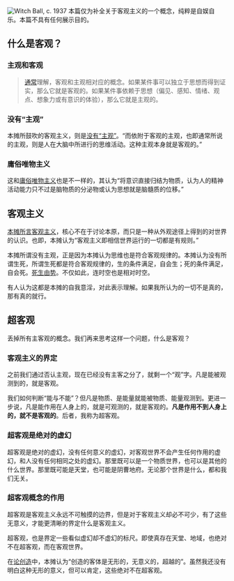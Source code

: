 
![Witch Ball, c. 1937](https://media.nga.gov/iiif/480bb3df-638d-4a4a-bd04-c6b306cdc014/full/!588,600/0/default.jpg)
本篇仅为补全关于客观主义的一个概念，纯粹是自娱自乐。本篇不具有任何展示目的。
## 什么是客观？
### 主观和客观
> [通常](<https://en.wikipedia.org/wiki/Subjectivity_and_objectivity_(philosophy)#cite_note-solomon-1>)理解，客观和主观相对应的概念。如果某件事可以独立于思想而得到证实，那么它就是客观的。如果某件事依赖于思想（偏见、感知、情绪、观点、想象力或有意识的体验），那么它就是主观的。
### 没有“主观”
本摊所鼓吹的客观主义，则是[没有“主观”](https://telebookstall.xlog.app/Can-thinking-be-rooted#%E4%BB%8E%E5%AE%A2%E8%A7%82%E8%AF%AD%E8%A8%80%E5%88%B0%E4%B8%BB%E8%A7%82%E6%80%9D%E7%BB%B4)。“而依附于客观的主观，也即通常所说的主观，则是人在大脑中所进行的思维活动。这种主观本身就是客观的。”
### 庸俗唯物主义
这和[庸俗唯物主义](https://zh.wikipedia.org/zh/%E5%BA%B8%E4%BF%97%E5%94%AF%E7%89%A9%E4%B8%BB%E4%B9%89)也是不一样的，其认为“将意识直接归结为物质，认为人的精神活动能力只不过是脑物质的分泌物或认为思想就是脑髓质的位移。”
## 客观主义
[本摊所言客观主义](https://telebookstall.xlog.app/2023-12-31#%E5%AE%A2%E8%A7%82%E4%B8%BB%E4%B9%89%E4%B8%8E%E5%A4%96%E8%A7%82%E4%B8%BB%E4%B9%89)，核心不在于讨论本原，而只是一种从外观途径上得到的对世界的认识。也即，本摊认为“客观主义即相信世界运行的一切都是有规则。”

本摊所谓没有主观，正是因为本摊认为思维也是符合客观规律的。本摊认为没有所谓生死，所谓生死都是符合客观规律的，生的条件满足，自会生；死的条件满足，自会死。[死生由势](https://telebookstall.xlog.app/blogindex)。不仅如此，连时空也是相对时空。

有人认为这都是本摊的自我意淫，对此表示理解。如果我所认为的一切不是真的，那有真的就行。
 
## 超客观

丢掉所有主客观的概念。我们再来思考这样一个问题，什么是客观？
### 客观主义的界定
之前我们通过否认主观，现在已经没有主客之分了，就剩一个“观”字。凡是能被观测到的，就是客观。

我们如何判断“能与不能”？但凡是物质、是能量就能被物质、能量观测到。更进一步说，凡是能作用在人身上的，就是可观测的，就是客观的。**凡是作用不到人身上的，就不是客观的**。后者，我称为超客观。
### 超客观是绝对的虚幻
超客观是绝对的虚幻，没有任何意义的虚幻，对客观世界不会产生任何作用的虚幻，和人没有任何相同之处的虚幻。那里既可以是一个物质世界，也可以是其他的什么世界。那里既可能是天堂，也可能是阴曹地府。无论那个世界是什么，都和我们无关。
### 超客观概念的作用
超客观是客观主义永远不可触摸的边界，但是对于客观主义却必不可少，有了这些无意义，才能更清晰的界定什么是客观主义。

超客观，也是界定一些看似虚幻却不虚幻的标尺。即使真存在天堂、地域，也绝对不在超客观，而在客观世界。

在[论创造](https://telebookstall.xlog.app/On-Creation#%E5%88%9B%E9%80%A0%E7%9A%84%E5%AE%A2%E4%BD%93%E5%BF%85%E9%A1%BB%E8%8E%B7%E5%BE%97%E7%89%A9%E8%B4%A8%E8%BD%BD%E4%BD%93)中，本摊认为“创造的客体是无形的，无意义的，超越的”。虽然我还没有明白这种无形的意义，但可以肯定，这些绝对不在超客观。

